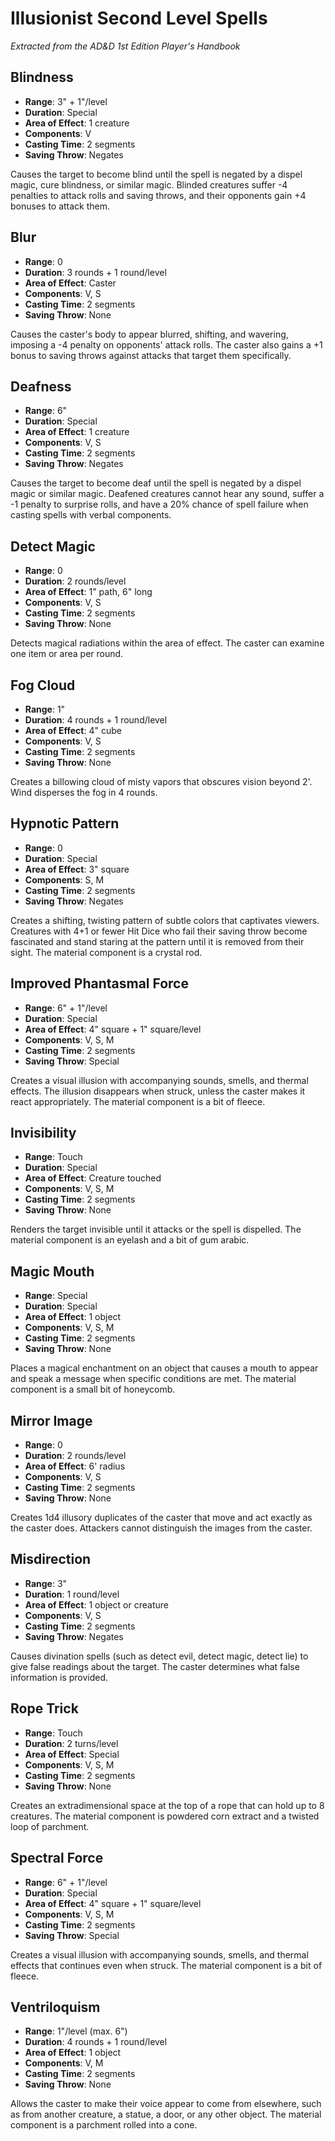 # Illusionist Second Level Spells

*Extracted from the AD&D 1st Edition Player's Handbook*

## Blindness
- **Range**: 3" + 1"/level
- **Duration**: Special
- **Area of Effect**: 1 creature
- **Components**: V
- **Casting Time**: 2 segments
- **Saving Throw**: Negates

Causes the target to become blind until the spell is negated by a dispel magic, cure blindness, or similar magic. Blinded creatures suffer -4 penalties to attack rolls and saving throws, and their opponents gain +4 bonuses to attack them.

## Blur
- **Range**: 0
- **Duration**: 3 rounds + 1 round/level
- **Area of Effect**: Caster
- **Components**: V, S
- **Casting Time**: 2 segments
- **Saving Throw**: None

Causes the caster's body to appear blurred, shifting, and wavering, imposing a -4 penalty on opponents' attack rolls. The caster also gains a +1 bonus to saving throws against attacks that target them specifically.

## Deafness
- **Range**: 6"
- **Duration**: Special
- **Area of Effect**: 1 creature
- **Components**: V, S
- **Casting Time**: 2 segments
- **Saving Throw**: Negates

Causes the target to become deaf until the spell is negated by a dispel magic or similar magic. Deafened creatures cannot hear any sound, suffer a -1 penalty to surprise rolls, and have a 20% chance of spell failure when casting spells with verbal components.

## Detect Magic
- **Range**: 0
- **Duration**: 2 rounds/level
- **Area of Effect**: 1" path, 6" long
- **Components**: V, S
- **Casting Time**: 2 segments
- **Saving Throw**: None

Detects magical radiations within the area of effect. The caster can examine one item or area per round.

## Fog Cloud
- **Range**: 1"
- **Duration**: 4 rounds + 1 round/level
- **Area of Effect**: 4" cube
- **Components**: V, S
- **Casting Time**: 2 segments
- **Saving Throw**: None

Creates a billowing cloud of misty vapors that obscures vision beyond 2'. Wind disperses the fog in 4 rounds.

## Hypnotic Pattern
- **Range**: 0
- **Duration**: Special
- **Area of Effect**: 3" square
- **Components**: S, M
- **Casting Time**: 2 segments
- **Saving Throw**: Negates

Creates a shifting, twisting pattern of subtle colors that captivates viewers. Creatures with 4+1 or fewer Hit Dice who fail their saving throw become fascinated and stand staring at the pattern until it is removed from their sight. The material component is a crystal rod.

## Improved Phantasmal Force
- **Range**: 6" + 1"/level
- **Duration**: Special
- **Area of Effect**: 4" square + 1" square/level
- **Components**: V, S, M
- **Casting Time**: 2 segments
- **Saving Throw**: Special

Creates a visual illusion with accompanying sounds, smells, and thermal effects. The illusion disappears when struck, unless the caster makes it react appropriately. The material component is a bit of fleece.

## Invisibility
- **Range**: Touch
- **Duration**: Special
- **Area of Effect**: Creature touched
- **Components**: V, S, M
- **Casting Time**: 2 segments
- **Saving Throw**: None

Renders the target invisible until it attacks or the spell is dispelled. The material component is an eyelash and a bit of gum arabic.

## Magic Mouth
- **Range**: Special
- **Duration**: Special
- **Area of Effect**: 1 object
- **Components**: V, S, M
- **Casting Time**: 2 segments
- **Saving Throw**: None

Places a magical enchantment on an object that causes a mouth to appear and speak a message when specific conditions are met. The material component is a small bit of honeycomb.

## Mirror Image
- **Range**: 0
- **Duration**: 2 rounds/level
- **Area of Effect**: 6' radius
- **Components**: V, S
- **Casting Time**: 2 segments
- **Saving Throw**: None

Creates 1d4 illusory duplicates of the caster that move and act exactly as the caster does. Attackers cannot distinguish the images from the caster.

## Misdirection
- **Range**: 3"
- **Duration**: 1 round/level
- **Area of Effect**: 1 object or creature
- **Components**: V, S
- **Casting Time**: 2 segments
- **Saving Throw**: Negates

Causes divination spells (such as detect evil, detect magic, detect lie) to give false readings about the target. The caster determines what false information is provided.

## Rope Trick
- **Range**: Touch
- **Duration**: 2 turns/level
- **Area of Effect**: Special
- **Components**: V, S, M
- **Casting Time**: 2 segments
- **Saving Throw**: None

Creates an extradimensional space at the top of a rope that can hold up to 8 creatures. The material component is powdered corn extract and a twisted loop of parchment.

## Spectral Force
- **Range**: 6" + 1"/level
- **Duration**: Special
- **Area of Effect**: 4" square + 1" square/level
- **Components**: V, S, M
- **Casting Time**: 2 segments
- **Saving Throw**: Special

Creates a visual illusion with accompanying sounds, smells, and thermal effects that continues even when struck. The material component is a bit of fleece.

## Ventriloquism
- **Range**: 1"/level (max. 6")
- **Duration**: 4 rounds + 1 round/level
- **Area of Effect**: 1 object
- **Components**: V, M
- **Casting Time**: 2 segments
- **Saving Throw**: None

Allows the caster to make their voice appear to come from elsewhere, such as from another creature, a statue, a door, or any other object. The material component is a parchment rolled into a cone.
